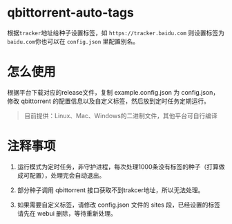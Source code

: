 # qbittorrent-auto-tags

根据`tracker`地址给种子设置标签，如 `https://tracker.baidu.com` 则设置标签为 `baidu.com`你也可以在 `config.json` 里配置别名。

# 怎么使用
根据平台下载对应的release文件，复制 example.config.json 为 config.json，修改 qbittorrent 的配置信息以及自定义标签，然后放到定时任务定期运行。

> 目前提供：Linux、Mac、Windows的二进制文件，其他平台可自行编译

# 注释事项

1. 运行模式为定时任务，非守护进程，每次处理1000条没有标签的种子（打算做成可配置），处理完会自动退出。

2. 部分种子调用 qbittorrent 接口获取不到trakcer地址，所以无法处理。

3. 如果需要自定义标签，请修改 config.json 文件的 sites 段，已经设置的标签请先在 webui 删除，等待重新处理。
